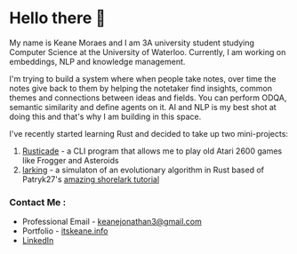 # Hello there 👋 

My name is Keane Moraes and I am 3A university student studying Computer Science at the University of Waterloo. Currently, I am working on embeddings, NLP and knowledge management. 

I'm trying to build a system where when people take notes, over time the notes give back to them by helping the notetaker find insights, common themes and connections between ideas and fields. You can perform ODQA, semantic similarity and define agents on it. AI and NLP is my best shot at doing this and that's why I am building in this space.

I've recently started learning Rust and decided to take up two mini-projects:
1. [Rusticade](https://github.com/kj3moraes/rusticade) - a CLI program that allows me to play old Atari 2600 games like Frogger and Asteroids
2. [larking](https://github.com/kj3moraes/larking) - a simulaton of an evolutionary algorithm in Rust based of Patryk27's [amazing shorelark tutorial](https://pwy.io/posts/learning-to-fly-pt1/)

### Contact Me :
* Professional Email - [keanejonathan3@gmail.com](mailto:keanejonathan3@gmail.com)
* Portfolio - [itskeane.info](https://itskeane.info)
* [LinkedIn](https://www.linkedin.com/in/keane-j-moraes-2003/)  
